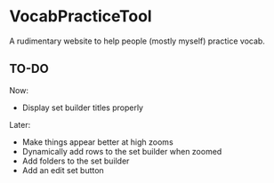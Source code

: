 # VocabPracticeTool

A rudimentary website to help people (mostly myself) practice vocab.

## TO-DO

Now: 
- Display set builder titles properly

Later: 
- Make things appear better at high zooms
- Dynamically add rows to the set builder when zoomed
- Add folders to the set builder
- Add an edit set button